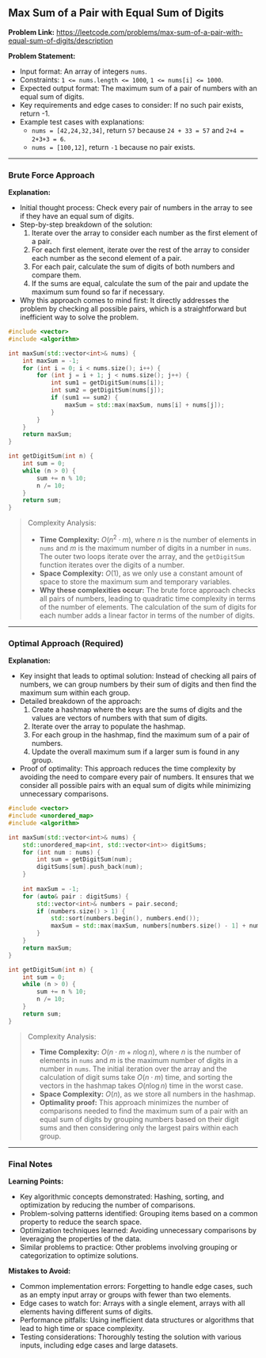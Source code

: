 ## Max Sum of a Pair with Equal Sum of Digits

**Problem Link:** https://leetcode.com/problems/max-sum-of-a-pair-with-equal-sum-of-digits/description

**Problem Statement:**
- Input format: An array of integers `nums`.
- Constraints: `1 <= nums.length <= 1000`, `1 <= nums[i] <= 1000`.
- Expected output format: The maximum sum of a pair of numbers with an equal sum of digits.
- Key requirements and edge cases to consider: If no such pair exists, return -1.
- Example test cases with explanations: 
    - `nums = [42,24,32,34]`, return `57` because `24 + 33 = 57` and `2+4 = 2+3+3 = 6`.
    - `nums = [100,12]`, return `-1` because no pair exists.

---

### Brute Force Approach

**Explanation:**
- Initial thought process: Check every pair of numbers in the array to see if they have an equal sum of digits.
- Step-by-step breakdown of the solution:
    1. Iterate over the array to consider each number as the first element of a pair.
    2. For each first element, iterate over the rest of the array to consider each number as the second element of a pair.
    3. For each pair, calculate the sum of digits of both numbers and compare them.
    4. If the sums are equal, calculate the sum of the pair and update the maximum sum found so far if necessary.
- Why this approach comes to mind first: It directly addresses the problem by checking all possible pairs, which is a straightforward but inefficient way to solve the problem.

```cpp
#include <vector>
#include <algorithm>

int maxSum(std::vector<int>& nums) {
    int maxSum = -1;
    for (int i = 0; i < nums.size(); i++) {
        for (int j = i + 1; j < nums.size(); j++) {
            int sum1 = getDigitSum(nums[i]);
            int sum2 = getDigitSum(nums[j]);
            if (sum1 == sum2) {
                maxSum = std::max(maxSum, nums[i] + nums[j]);
            }
        }
    }
    return maxSum;
}

int getDigitSum(int n) {
    int sum = 0;
    while (n > 0) {
        sum += n % 10;
        n /= 10;
    }
    return sum;
}
```

> Complexity Analysis:
> - **Time Complexity:** $O(n^2 \cdot m)$, where $n$ is the number of elements in `nums` and $m$ is the maximum number of digits in a number in `nums`. The outer two loops iterate over the array, and the `getDigitSum` function iterates over the digits of a number.
> - **Space Complexity:** $O(1)$, as we only use a constant amount of space to store the maximum sum and temporary variables.
> - **Why these complexities occur:** The brute force approach checks all pairs of numbers, leading to quadratic time complexity in terms of the number of elements. The calculation of the sum of digits for each number adds a linear factor in terms of the number of digits.

---

### Optimal Approach (Required)

**Explanation:**
- Key insight that leads to optimal solution: Instead of checking all pairs of numbers, we can group numbers by their sum of digits and then find the maximum sum within each group.
- Detailed breakdown of the approach:
    1. Create a hashmap where the keys are the sums of digits and the values are vectors of numbers with that sum of digits.
    2. Iterate over the array to populate the hashmap.
    3. For each group in the hashmap, find the maximum sum of a pair of numbers.
    4. Update the overall maximum sum if a larger sum is found in any group.
- Proof of optimality: This approach reduces the time complexity by avoiding the need to compare every pair of numbers. It ensures that we consider all possible pairs with an equal sum of digits while minimizing unnecessary comparisons.

```cpp
#include <vector>
#include <unordered_map>
#include <algorithm>

int maxSum(std::vector<int>& nums) {
    std::unordered_map<int, std::vector<int>> digitSums;
    for (int num : nums) {
        int sum = getDigitSum(num);
        digitSums[sum].push_back(num);
    }
    
    int maxSum = -1;
    for (auto& pair : digitSums) {
        std::vector<int>& numbers = pair.second;
        if (numbers.size() > 1) {
            std::sort(numbers.begin(), numbers.end());
            maxSum = std::max(maxSum, numbers[numbers.size() - 1] + numbers[numbers.size() - 2]);
        }
    }
    return maxSum;
}

int getDigitSum(int n) {
    int sum = 0;
    while (n > 0) {
        sum += n % 10;
        n /= 10;
    }
    return sum;
}
```

> Complexity Analysis:
> - **Time Complexity:** $O(n \cdot m + n \log n)$, where $n$ is the number of elements in `nums` and $m$ is the maximum number of digits in a number in `nums`. The initial iteration over the array and the calculation of digit sums take $O(n \cdot m)$ time, and sorting the vectors in the hashmap takes $O(n \log n)$ time in the worst case.
> - **Space Complexity:** $O(n)$, as we store all numbers in the hashmap.
> - **Optimality proof:** This approach minimizes the number of comparisons needed to find the maximum sum of a pair with an equal sum of digits by grouping numbers based on their digit sums and then considering only the largest pairs within each group.

---

### Final Notes

**Learning Points:**
- Key algorithmic concepts demonstrated: Hashing, sorting, and optimization by reducing the number of comparisons.
- Problem-solving patterns identified: Grouping items based on a common property to reduce the search space.
- Optimization techniques learned: Avoiding unnecessary comparisons by leveraging the properties of the data.
- Similar problems to practice: Other problems involving grouping or categorization to optimize solutions.

**Mistakes to Avoid:**
- Common implementation errors: Forgetting to handle edge cases, such as an empty input array or groups with fewer than two elements.
- Edge cases to watch for: Arrays with a single element, arrays with all elements having different sums of digits.
- Performance pitfalls: Using inefficient data structures or algorithms that lead to high time or space complexity.
- Testing considerations: Thoroughly testing the solution with various inputs, including edge cases and large datasets.